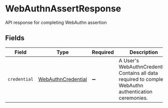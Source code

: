 # WebAuthnAssertResponse

API response for completing WebAuthn assertion


## Fields

| Field                                                                                                   | Type                                                                                                    | Required                                                                                                | Description                                                                                             |
| ------------------------------------------------------------------------------------------------------- | ------------------------------------------------------------------------------------------------------- | ------------------------------------------------------------------------------------------------------- | ------------------------------------------------------------------------------------------------------- |
| `credential`                                                                                            | [WebAuthnCredential](../../models/shared/webauthncredential.md)                                         | :heavy_minus_sign:                                                                                      | A User's WebAuthnCredential. Contains all data required to complete WebAuthn authentication ceremonies. |